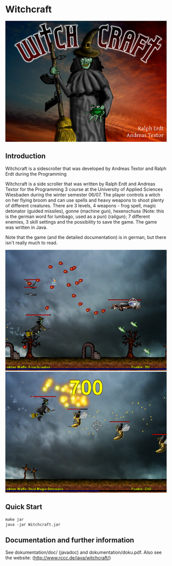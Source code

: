 Witchcraft
==========

![Screenshot](screenshots/wshot1.png)

Introduction
------------

Witchcraft is a sidescroller that was developed by Andreas Textor and Ralph Erdt
during the Programming 

Witchcraft is a side scroller that was written by Ralph Erdt and Andreas Textor for the
Programming 3 course at the University of Applied Sciences Wiesbaden during the
winter semester 06/07. The player controls a witch on her flying broom and can use spells
and heavy weapons to shoot plenty of different creatures. There are 3 levels, 4 weapons -
frog spell, magic detonator (guided missiles), gonne (machine gun), hexenschuss
(Note: this is the german word for lumbago, used as a pun) (railgun); 7 different enemies,
3 skill settings and the possibility to save the game. The game was written in Java.  

Note that the game (and the detailed documentation) is in german, but there isn't really much to read.

![Screenshot](screenshots/wshot2.png)
![Screenshot](screenshots/wshot3.png)

Quick Start
-----------

	make jar
	java -jar Witchcraft.jar


Documentation and further information
-------------------------------------

See dokumentation/doc/ (javadoc) and dokumentation/doku.pdf.
Also see the website: (http://www.rccc.de/java/witchcraft/)

